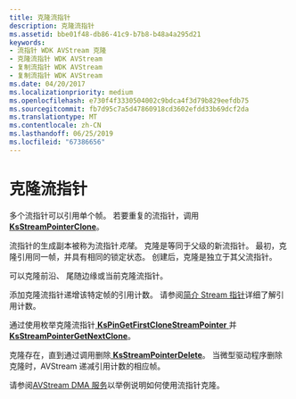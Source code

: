 ```yaml
---
title: 克隆流指针
description: 克隆流指针
ms.assetid: bbe01f48-db86-41c9-b7b8-b48a4a295d21
keywords:
- 流指针 WDK AVStream 克隆
- 克隆流指针 WDK AVStream
- 复制流指针 WDK AVStream
- 复制流指针 WDK AVStream
ms.date: 04/20/2017
ms.localizationpriority: medium
ms.openlocfilehash: e730f4f3330504002c9bdca4f3d79b829eefdb75
ms.sourcegitcommit: fb7d95c7a5d47860918cd3602efdd33b69dcf2da
ms.translationtype: MT
ms.contentlocale: zh-CN
ms.lasthandoff: 06/25/2019
ms.locfileid: "67386656"
---
```

# <a name="cloning-stream-pointers"></a>克隆流指针





多个流指针可以引用单个帧。 若要重复的流指针，调用[ **KsStreamPointerClone**](https://docs.microsoft.com/windows-hardware/drivers/ddi/content/ks/nf-ks-ksstreampointerclone)。

流指针的生成副本被称为流指针*克隆*。 克隆是等同于父级的新流指针。 最初，克隆引用同一帧，并具有相同的锁定状态。 创建后，克隆是独立于其父流指针。

可以克隆前沿、 尾随边缘或当前克隆流指针。

添加克隆流指针递增该特定帧的引用计数。 请参阅[简介 Stream 指针](introduction-to-stream-pointers.md)详细了解引用计数。

通过使用枚举克隆流指针[ **KsPinGetFirstCloneStreamPointer** ](https://docs.microsoft.com/windows-hardware/drivers/ddi/content/ks/nf-ks-kspingetfirstclonestreampointer)并[ **KsStreamPointerGetNextClone**](https://docs.microsoft.com/windows-hardware/drivers/ddi/content/ks/nf-ks-ksstreampointergetnextclone)。

克隆存在，直到通过调用删除[ **KsStreamPointerDelete**](https://docs.microsoft.com/windows-hardware/drivers/ddi/content/ks/nf-ks-ksstreampointerdelete)。 当微型驱动程序删除克隆时，AVStream 递减引用计数的相应帧。

请参阅[AVStream DMA 服务](avstream-dma-services.md)以举例说明如何使用流指针克隆。

 

 




